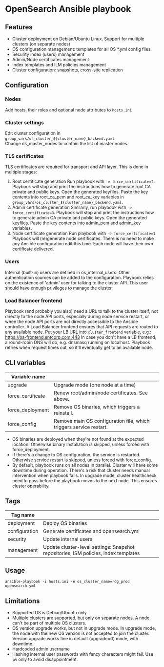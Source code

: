# OpenSearch Ansible playbook

## Features
- Cluster deployment on Debian/Ubuntu Linux. Support for multiple clusters (on separate nodes)
- OS configuration management: templates for all OS *.yml config files 
- Security index (users) management
- Admin/Node certificates management
- Index templates and ILM policies management
- Cluster configuration: snapshots, cross-site replication
## Configuration
### Nodes
Add hosts, their roles and optional node attributes to `hosts.ini`
### Cluster settings
Edit cluster configuration in `group_vars/os_cluster_${cluster_name}_backend.yaml`.    
Change os_master_nodes to contain the list of master nodes.
### TLS certificates
TLS certificates are required for transport and API layer. This is done in multiple stages:
1. Root certificate generation
Run playbook with `-e force_certificate=2`. Playbook will stop and print the instructions how to generate root CA private and public keys. 
Open the generated keyfiles. Paste the key contents into root_ca_pem and root_ca_key variables in `group_vars/os_cluster_${cluster_name}_backend.yaml`.
2. Admin certificate generation
Similarly, run playbook with `-e force_certificate=3`. Playbook will stop and print the instructions how to generate admin CA private and public keys. 
Open the generated keyfiles. Paste the key contents into admin_pem and admin_key variables.
3. Node certificate generation
Run playbook with `-e force_certificate=1`. Playbook will (re)generate node certificates. There is no need to make any Ansible configuration edit this time. Each node will have their own certificate delivered.
### Users
Internal (built-in) users are defined in os_internal_users. Other authentication sources can be added to the configuration.
Playbook relies on the existence of 'admin' user for talking to the cluster API. This user should have enough privileges to manage the cluster.
### Load Balancer frontend
Playbook (and probably you also) need a URL to talk to the cluster itself, not directly to the node API ports, especially during node service restart, or when the node API ports are not directly accessible to the Ansible controller. A Load Balancer frontend ensures that API requests are routed to any available node.
Put your LB URL into `cluster_frontend` variable, e.g.: https://os-frontend.entcorp.com:443
In case you don't have a LB frontend, a round-robin DNS will do, e.g. dnsmasq running on localhost. Playbook retries when request times out, so it'll eventually get to an available node. 
## CLI variables
|Variable name|  |
|--|--|
|upgrade|Upgrade mode (one node at a time)|
|force_certificate|Renew root/admin/node certificates. See above.|
|force_deployment|Remove OS binaries, which triggers a reinstall.  |
|force_config|Remove main OS configuration file, which triggers service restart.|

 - OS binaries are deployed when they're not found at the expected location. Otherwise binary installation is skipped, unless forced with force_deployment.
- If there's a change to OS configuration, the service is restarted. Otherwise service restart is skipped, unless forced with force_config.
- By default, playbook runs on all nodes in parallel. Cluster will have some downtime during operation. There's a risk that cluster needs manual intervention when playbook fails. 
In upgrade mode, cluster healthcheck need to pass before the playbook moves to the next node. This ensures cluster operability.
## Tags
|Tag name|  |
|--|--|
|deployment|Deploy OS binaries|
|configuration|Generate certificates and opensearch.yml|
|security|Update internal users|
|management|Update cluster-level settings: Snapshot repositories, ISM policies, index templates|
## Usage
    ansible-playbook -i hosts.ini -e os_cluster_name=rdg_prod opensearch.yml
## Limitations
- Supported OS is Debian/Ubuntu only.
- Multiple clusters are supported, but only on separate nodes. A node can't be part of multiple OS clusters. 
- OS version upgrade works, but not in upgrade mode. In upgrade mode, the node with the new OS version is not accepted to join the cluster. Version upgrade works fine in default (upgrade=0) mode, with downtime.
- Hardcoded admin username
- Hashing internal user passwords with fancy characters might fail. Use \w only to avoid disappointment.
